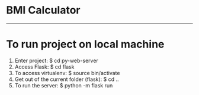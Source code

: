# BMI Calculator
_________________________________________
# To run project on local machine
1) Enter project: $ cd py-web-server
2) Access Flask: $ cd flask
3) To access virtualenv: $ source bin/activate
4) Get out of the current folder (flask): $ cd ..
5) To run the server: $ python -m flask run
